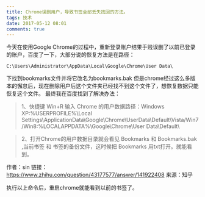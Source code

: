```yaml
---
title: Chrome误删用户，导致书签全部丢失找回的方法。
tags: 技术
date: 2017-05-12 08:01
comments: true
---
```


今天在使用Google Chrome的过程中，重新登录账户结果手贱误删了以前已登录的账户，百度了一下，大部分说的恢复方法是在路径：

`C:\Users\Administrator\AppData\Local\Google\Chrome\User Data\`

下找到bookmarks文件并将它改名为bookmarks.bak
但是chrome经过这么多版本的懈怠后，现在删除用户后这个文件夹已经找不到这个文件了，想恢复数据只能恢复这个文件。
最终我在百度找到了解决办法：

> 1、快捷键 Win+R 输入 Chrome 的用户数据路径：Windows XP:%USERPROFILE%\Local Settings\ApplicationData\Google\Chrome\UserData\Default\Vista/Win7/Win8:%LOCALAPPDATA%\Google\Chrome\User Data\Default\

> 2、打开Chrome的用户数据目录就会看见  Bookmarks 和 Bookmarks.bak ,当前书签 和 书签的备份文件，这时候把 Bookmarks 用txt打开。就能看到。

作者：sin
链接：https://www.zhihu.com/question/43177577/answer/141922408
来源：知乎

执行以上命令后，重启chrome就能看到以前的书签了。
